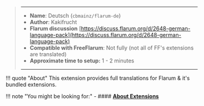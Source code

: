 > ---
> - **Name**: Deutsch (`cbmainz/flarum-de`)
> - **Author**: Kakifrucht
> - **Flarum discussion** [https://discuss.flarum.org/d/2648-german-language-pack](https://discuss.flarum.org/d/2648-german-language-pack)
> - **Compatible with FreeFlarum**: Not fully (not all of FF's extensions are translated)
> - **Approximate time to setup:** 1 - 2 minutes
>
> ---

!!! quote "About"
    This extension provides full translations for Flarum & it's bundled extensions.
    
!!! note "You might be looking for:"
    - #### **[About Extensions](/docs/how-to/extensions/about-extensions/)**
